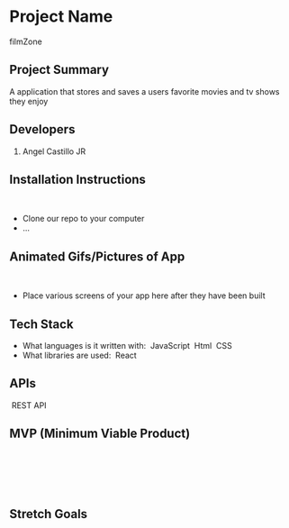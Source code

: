 # Project Name
filmZone 
## Project Summary
A application that stores and saves a users favorite movies and tv shows they enjoy
## Developers
1. Angel Castillo JR
## Installation Instructions
​
- Clone our repo to your computer
​
- ...
​
​
## Animated Gifs/Pictures of App
​
- Place various screens of your app here after they have been built
​
## Tech Stack
- What languages is it written with: 
​ JavaScript
​ Html
​ CSS
- What libraries are used: 
​ React 
## APIs
​ REST API
## MVP (Minimum Viable Product)
​
-
​
​
## Stretch Goals
